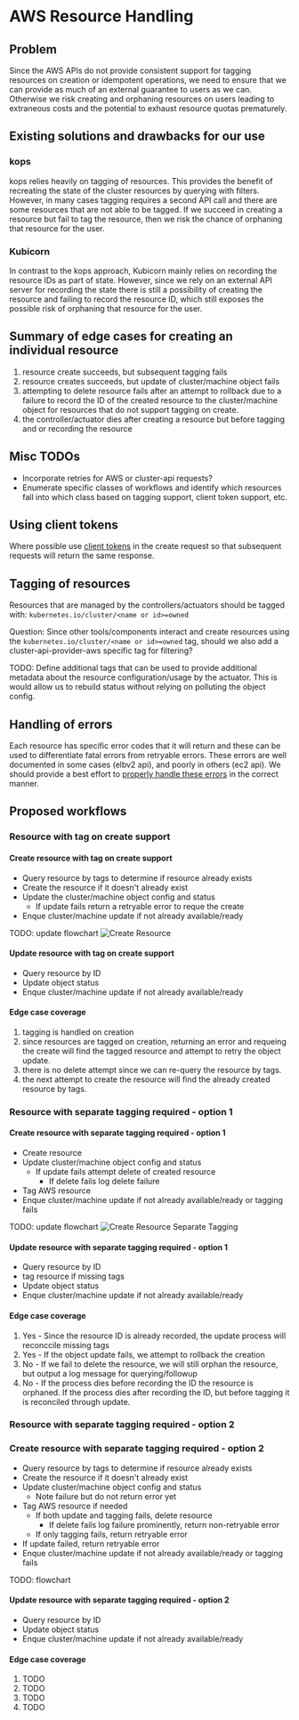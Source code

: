 # AWS Resource Handling

## Problem

Since the AWS APIs do not provide consistent support for tagging resources on creation or idempotent operations, we need to ensure that we can provide as much of an external guarantee to users as we can. Otherwise we risk creating and orphaning resources on users leading to extraneous costs and the potential to exhaust resource quotas prematurely.

## Existing solutions and drawbacks for our use

### kops

kops relies heavily on tagging of resources. This provides the benefit of recreating the state of the cluster resources by querying with filters. However, in many cases tagging requires a second API call and there are some resources that are not able to be tagged. If we succeed in creating a resource but fail to tag the resource, then we risk the chance of orphaning that resource for the user.

### Kubicorn

In contrast to the kops approach, Kubicorn mainly relies on recording the resource IDs as part of state. However, since we rely on an external API server for recording the state there is still a possibility of creating the resource and failing to record the resource ID, which still exposes the possible risk of orphaning that resource for the user.

## Summary of edge cases for creating an individual resource

1. resource create succeeds, but subsequent tagging fails
2. resource creates succeeds, but update of cluster/machine object fails
3. attempting to delete resource fails after an attempt to rollback due to a failure to record the ID of the created resource to the cluster/machine object for resources that do not support tagging on create.
4. the controller/actuator dies after creating a resource but before tagging and or recording the resource

## Misc TODOs

- Incorporate retries for AWS or cluster-api requests?
- Enumerate specific classes of workflows and identify which resources fall into which class based on tagging support, client token support, etc.

## Using client tokens

Where possible use [client tokens](https://docs.aws.amazon.com/AWSEC2/latest/APIReference/Run_Instance_Idempotency.html) in the create request so that subsequent requests will return the same response.

## Tagging of resources

Resources that are managed by the controllers/actuators should be tagged with: `kubernetes.io/cluster/<name or id>=owned`

Question: Since other tools/components interact and create resources using the `kubernetes.io/cluster/<name or id>=owned` tag, should we also add a cluster-api-provider-aws specific tag for filtering?

TODO: Define additional tags that can be used to provide additional metadata about the resource configuration/usage by the actuator. This is would allow us to rebuild status without relying on polluting the object config.

## Handling of errors

Each resource has specific error codes that it will return and these can be used to differentiate fatal errors from retryable errors. These errors are well documented in some cases (elbv2 api), and poorly in others (ec2 api). We should provide a best effort to [properly handle these errors](https://docs.aws.amazon.com/sdk-for-go/v1/developer-guide/handling-errors.html) in the correct manner.

## Proposed workflows

### Resource with tag on create support

#### Create resource with tag on create support

- Query resource by tags to determine if resource already exists
- Create the resource if it doesn't already exist
- Update the cluster/machine object config and status
  - If update fails return a retryable error to reque the create
- Enque cluster/machine update if not already available/ready

TODO: update flowchart
![Create Resource](create-resource-with-tags.png)

#### Update resource with tag on create support

- Query resource by ID
- Update object status
- Enque cluster/machine update if not already available/ready

#### Edge case coverage

1. tagging is handled on creation
2. since resources are tagged on creation, returning an error and requeing the create will find the tagged resource and attempt to retry the object update.
3. there is no delete attempt since we can re-query the resource by tags.
4. the next attempt to create the resource will find the already created resource by tags.

### Resource with separate tagging required - option 1

#### Create resource with separate tagging required - option 1

- Create resource
- Update cluster/machine object config and status
  - If update fails attempt delete of created resource
    - If delete fails log delete failure
- Tag AWS resource
- Enque cluster/machine update if not already available/ready or tagging fails

TODO: update flowchart
![Create Resource Separate Tagging](create-resource-separate-tags.png)

#### Update resource with separate tagging required - option 1

- Query resource by ID
- tag resource if missing tags
- Update object status
- Enque cluster/machine update if not already available/ready

#### Edge case coverage

1. Yes - Since the resource ID is already recorded, the update process will reconccile missing tags
2. Yes - If the object update fails, we attempt to rollback the creation
3. No - If we fail to delete the resource, we will still orphan the resource, but output a log message for querying/followup
4. No - If the process dies before recording the ID the resource is orphaned. If the process dies after recording the ID, but before tagging it is reconciled through update.

### Resource with separate tagging required - option 2

### Create resource with separate tagging required - option 2

- Query resource by tags to determine if resource already exists
- Create the resource if it doesn't already exist
- Update cluster/machine object config and status
  - Note failure but do not return error yet
- Tag AWS resource if needed
  - If both update and tagging fails, delete resource
    - If delete fails log failure prominently, return non-retryable error
  - If only tagging fails, return retryable error
- If update failed, return retryable error
- Enque cluster/machine update if not already available/ready or tagging fails

TODO: flowchart

#### Update resource with separate tagging required - option 2

- Query resource by ID
- Update object status
- Enque cluster/machine update if not already available/ready

#### Edge case coverage

1. TODO
2. TODO
3. TODO
4. TODO
